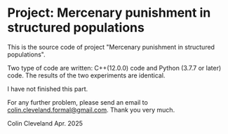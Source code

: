 # Project: Mercenary punishment in structured populations
This is the source code of project "Mercenary punishment in structured populations".

Two type of code are written: C++(12.0.0) code and Python (3.7.7 or later) code. The results of the two experiments are identical.

I have not finished this part.

For any further problem, please send an email to colin.cleveland.formal@gmail.com. Thank you very much.

Colin Cleveland Apr. 2025
